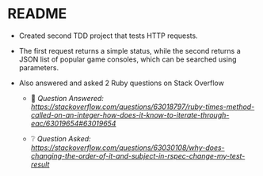 # README

* Created second TDD project that tests HTTP requests.

* The first request returns a simple status, while the second returns a JSON list of popular game consoles, which can be searched using parameters.

* Also answered and asked 2 Ruby questions on Stack Overflow

  * 💬 _Question Answered: https://stackoverflow.com/questions/63018797/ruby-times-method-called-on-an-integer-how-does-it-know-to-iterate-through-eac/63019654#63019654_

  * ❔ _Question Asked: https://stackoverflow.com/questions/63030108/why-does-changing-the-order-of-it-and-subject-in-rspec-change-my-test-result_
